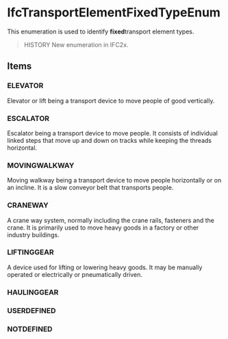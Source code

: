 # IfcTransportElementFixedTypeEnum

This enumeration is used to identify **fixed**transport element types.
> HISTORY New enumeration in IFC2x.

## Items

### ELEVATOR
Elevator or lift being a transport device to move people of good vertically.

### ESCALATOR
Escalator being a transport device to move people. It consists of individual linked steps that move up and down on tracks while keeping the threads horizontal.

### MOVINGWALKWAY
Moving walkway being a transport device to move people horizontally or on an incline. It is a slow conveyor belt that transports people.

### CRANEWAY
A crane way system, normally including the crane rails, fasteners and the crane. It is primarily used to move heavy goods in a factory or other industry buildings.

### LIFTINGGEAR
A device used for lifting or lowering heavy goods. It may be manually operated or electrically or pneumatically driven.

### HAULINGGEAR


### USERDEFINED


### NOTDEFINED

